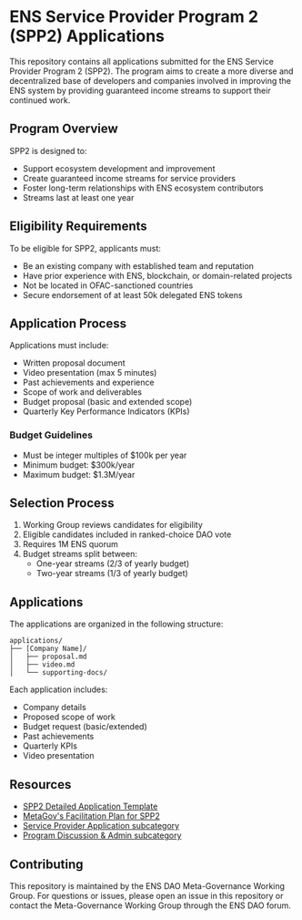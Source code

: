 # ENS Service Provider Program 2 (SPP2) Applications

This repository contains all applications submitted for the ENS Service Provider Program 2 (SPP2). The program aims to create a more diverse and decentralized base of developers and companies involved in improving the ENS system by providing guaranteed income streams to support their continued work.

## Program Overview

SPP2 is designed to:

- Support ecosystem development and improvement
- Create guaranteed income streams for service providers
- Foster long-term relationships with ENS ecosystem contributors
- Streams last at least one year

## Eligibility Requirements

To be eligible for SPP2, applicants must:

- Be an existing company with established team and reputation
- Have prior experience with ENS, blockchain, or domain-related projects
- Not be located in OFAC-sanctioned countries
- Secure endorsement of at least 50k delegated ENS tokens

## Application Process

Applications must include:

- Written proposal document
- Video presentation (max 5 minutes)
- Past achievements and experience
- Scope of work and deliverables
- Budget proposal (basic and extended scope)
- Quarterly Key Performance Indicators (KPIs)

### Budget Guidelines

- Must be integer multiples of $100k per year
- Minimum budget: $300k/year
- Maximum budget: $1.3M/year

## Selection Process

1. Working Group reviews candidates for eligibility
2. Eligible candidates included in ranked-choice DAO vote
3. Requires 1M ENS quorum
4. Budget streams split between:
   - One-year streams (2/3 of yearly budget)
   - Two-year streams (1/3 of yearly budget)

## Applications

The applications are organized in the following structure:

```
applications/
├── [Company Name]/
│   ├── proposal.md
│   ├── video.md
│   └── supporting-docs/
```

Each application includes:

- Company details
- Proposed scope of work
- Budget request (basic/extended)
- Past achievements
- Quarterly KPIs
- Video presentation

## Resources

- [SPP2 Detailed Application Template](https://discuss.ens.domains/t/spp2-company-detailed-application-template/20341/2)
- [MetaGov's Facilitation Plan for SPP2](https://discuss.ens.domains/t/metagov-s-facilitation-plan-for-spp2/20340)
- [Service Provider Application subcategory](https://discuss.ens.domains/c/service-provider-program/service-provider-applications/76)
- [Program Discussion & Admin subcategory](https://discuss.ens.domains/c/service-provider-program/program-discussion-and-admin/78)

## Contributing

This repository is maintained by the ENS DAO Meta-Governance Working Group. For questions or issues, please open an issue in this repository or contact the Meta-Governance Working Group through the ENS DAO forum.
